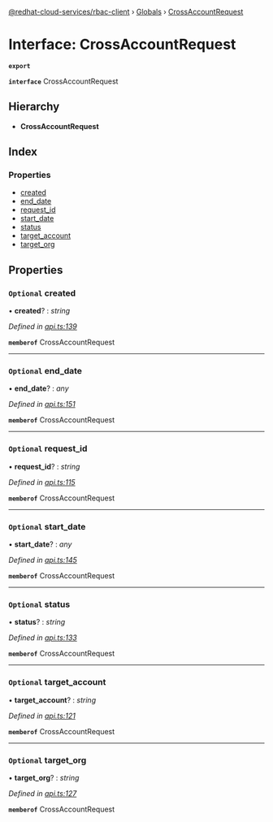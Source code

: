 [@redhat-cloud-services/rbac-client](../README.md) › [Globals](../globals.md) › [CrossAccountRequest](crossaccountrequest.md)

# Interface: CrossAccountRequest

**`export`** 

**`interface`** CrossAccountRequest

## Hierarchy

* **CrossAccountRequest**

## Index

### Properties

* [created](crossaccountrequest.md#optional-created)
* [end_date](crossaccountrequest.md#optional-end_date)
* [request_id](crossaccountrequest.md#optional-request_id)
* [start_date](crossaccountrequest.md#optional-start_date)
* [status](crossaccountrequest.md#optional-status)
* [target_account](crossaccountrequest.md#optional-target_account)
* [target_org](crossaccountrequest.md#optional-target_org)

## Properties

### `Optional` created

• **created**? : *string*

*Defined in [api.ts:139](https://github.com/RedHatInsights/javascript-clients.gi/blob/master/packages/rbac/api.ts#L139)*

**`memberof`** CrossAccountRequest

___

### `Optional` end_date

• **end_date**? : *any*

*Defined in [api.ts:151](https://github.com/RedHatInsights/javascript-clients.gi/blob/master/packages/rbac/api.ts#L151)*

**`memberof`** CrossAccountRequest

___

### `Optional` request_id

• **request_id**? : *string*

*Defined in [api.ts:115](https://github.com/RedHatInsights/javascript-clients.gi/blob/master/packages/rbac/api.ts#L115)*

**`memberof`** CrossAccountRequest

___

### `Optional` start_date

• **start_date**? : *any*

*Defined in [api.ts:145](https://github.com/RedHatInsights/javascript-clients.gi/blob/master/packages/rbac/api.ts#L145)*

**`memberof`** CrossAccountRequest

___

### `Optional` status

• **status**? : *string*

*Defined in [api.ts:133](https://github.com/RedHatInsights/javascript-clients.gi/blob/master/packages/rbac/api.ts#L133)*

**`memberof`** CrossAccountRequest

___

### `Optional` target_account

• **target_account**? : *string*

*Defined in [api.ts:121](https://github.com/RedHatInsights/javascript-clients.gi/blob/master/packages/rbac/api.ts#L121)*

**`memberof`** CrossAccountRequest

___

### `Optional` target_org

• **target_org**? : *string*

*Defined in [api.ts:127](https://github.com/RedHatInsights/javascript-clients.gi/blob/master/packages/rbac/api.ts#L127)*

**`memberof`** CrossAccountRequest
